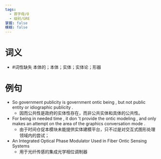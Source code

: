 ```yaml
---
tags:
  - 首字母/O
  - 级别/GRE
掌握: false
模糊: false
---
```

# 词义
- #词性缺失 本体的；本体；实体；实体论；形器
# 例句
- So government publicity is government ontic being , but not public entity or idiographic publicity .
	- 因而公共性是政府的实体性存在，而非公共实体和具体的公共性。
- For being in needed time , it don 't provide the ontic modeling , and only makes an attempt on the area of the graphics conversation mode .
	- 由于时间仓促本模块未能提供实体建模平台，只不过是对交互式图形处理领域内的尝试；
- An Integrated Optical Phase Modulator Used in Fiber Ontic Sensing Systems
	- 用于光纤传感的集成光学相位调制器
